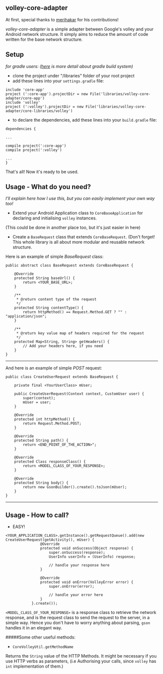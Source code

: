 volley-core-adapter
---

At first, special thanks to [merihakar](https://github.com/merihakar) for his contributions!

*volley-core-adapter* is a simple adapter between Google's volley and your Android network structure.
It simply aims to reduce the amount of code written for the base network structure.

Setup
---
*for gradle users: ([here](http://tools.android.com/tech-docs/new-build-system) is more detail about gradle build system)*

* clone the project under "/libraries" folder of your root project
* add these lines into your `settings.gradle` file:

```
include 'core-app'
project (':core-app').projectDir = new File('libraries/volley-core-adapter/core-app')
include 'volley'
project (':volley').projectDir = new File('libraries/volley-core-adapter/core-libraries/volley')
```
 * to declare the dependencies, add these lines into your `build.gradle` file:

```
dependencies {

...

compile project(':core-app')
compile project(':volley')

...
}
```

That's all! Now it's ready to be used.

Usage - What do you need?
---
*I'll explain here how I use this, but you can easily implement your own way too!*

* Extend your Android Application class to `CoreBaseApplication` for declaring and initialising `volley` instances.

(This could be done in another place too, but it's just easier in here)

* Create a `BaseRequest` class that extends `CoreBaseRequest`.
(Don't forget! This whole library is all about more modular and reusable network structure.

Here is an example of simple *BaseRequest* class:

```
public abstract class BaseRequest extends CoreBaseRequest {

    @Override
    protected String baseUrl() {
        return <YOUR_BASE_URL>;
    }

    /**
     * @return content type of the request
     */
    protected String contentType() {
        return httpMethod() == Request.Method.GET ? "" : "application/json";
    }

    /**
     * @return key value map of headers required for the request
     */
    protected Map<String, String> getHeaders() {
        // Add your headers here, if you need
    }
}

```
***
And here is an example of simple *POST* request:

```
public class CreateUserRequest extends BaseRequest {

    private final <YourUserClass> mUser;

    public CreateUserRequest(Context context, CustomUser user) {
        super(context);
        mUser = user;
    }

    @Override
    protected int httpMethod() {
        return Request.Method.POST;
    }

    @Override
    protected String path() {
        return <END_POINT_OF_THE_ACTION>";
    }

    @Override
    protected Class responseClass() {
        return <MODEL_CLASS_OF_YOUR_RESPONSE>;
    }

    @Override
    protected String body() {
        return new GsonBuilder().create().toJson(mUser);
    }
}

```
***

Usage - How to call?
---

* EASY!
```
<YOUR_APPLICATION_CLASS>.getInstance().getRequestQueue().add(new CreateUserRequest(getActivity(), mUser) {
                @Override
                protected void onSuccess(Object response) {
                    super.onSuccess(response);
                    UserInfo userInfo = (UserInfo) response;

                    // handle your response here
                }

                @Override
                protected void onError(VolleyError error) {
                    super.onError(error);

                    // handle your error here
                }
            }.create());
```

`<MODEL_CLASS_OF_YOUR_RESPONSE>` is a response class to retrieve the network response, and <YourUserClass> is the request class to send the request to the server, in a simple way.
Hence you don't have to worry anything about parsing, `gson` handles it in an elegant way.


#####Some other useful methods:
* `CoreVolleyUtil.getMethodName`

Returns the `String` value of the HTTP Methods. It might be necessary if you use HTTP verbs as parameters,
(i.e Authorising your calls, since `volley` has `int` implementation of them.)
